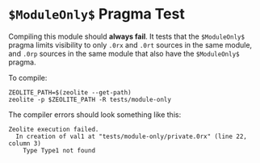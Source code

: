 # `$ModuleOnly$` Pragma Test

Compiling this module should **always fail**. It tests that the `$ModuleOnly$`
pragma limits visibility to only `.0rx` and `.0rt` sources in the same module,
and `.0rp` sources in the same module that also have the `$ModuleOnly$` pragma.

To compile:

```shell
ZEOLITE_PATH=$(zeolite --get-path)
zeolite -p $ZEOLITE_PATH -R tests/module-only
```

The compiler errors should look something like this:

```text
Zeolite execution failed.
  In creation of val1 at "tests/module-only/private.0rx" (line 22, column 3)
    Type Type1 not found
```
